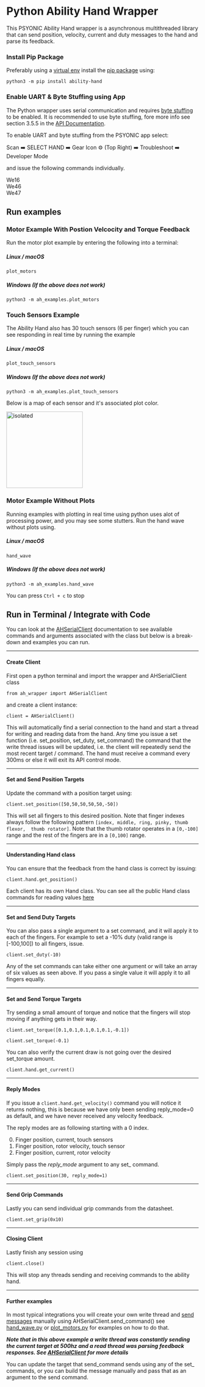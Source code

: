 # Python Ability Hand Wrapper

This PSYONIC Ability Hand wrapper is a asynchronous multithreaded library 
that can send position, velocity, current and duty messages to the hand and 
parse its feedback.

### Install Pip Package
Preferably using a [virtual env](https://docs.python.org/3/library/venv.html) 
install the [pip package](https://pypi.org/project/ability-hand/) using:

`python3 -m pip install ability-hand`

### Enable UART & Byte Stuffing using App

The Python wrapper uses serial communication and requires [byte stuffing](https://www.tutorialspoint.com/data_communication_computer_network/byte_stuffing.htm) 
to be enabled.  It is recommended to use byte stuffing, fore more info see 
section 3.5.5 in the [API Documentation](https://github.com/psyonicinc/ability-hand-api/blob/master/Documentation/ABILITY-HAND-ICD.pdf).  

To enable UART and byte stuffing from the PSYONIC app select:

Scan ➡️ SELECT HAND ➡️ Gear Icon ⚙️
(Top Right) ➡️ Troubleshoot ➡️ Developer Mode

and issue the following commands 
individually.

We16  
We46  
We47

## Run examples

### Motor Example With Postion Velcocity and Torque Feedback

Run the motor plot example by entering the following into a terminal:

##### Linux / macOS

`plot_motors`

##### Windows (If the above does not work)

`python3 -m ah_examples.plot_motors`

### Touch Sensors Example

The Ability Hand also has 30 touch sensors (6 per finger) which you can see 
responding in real time by running the example

##### Linux / macOS

`plot_touch_sensors`

##### Windows (If the above does not work)

`python3 -m ah_examples.plot_touch_sensors`

Below is a map of each sensor and it's associated plot color.

<img src="https://github.com/psyonicinc/ability-hand-api/blob/master/python/images/touch_sensor_legend.png?raw=true" alt="isolated" width="200"/>

### Motor Example Without Plots

Running examples with plotting in real time using python uses alot of 
processing power, and you may see some stutters. Run the hand wave without plots
using.

##### Linux / macOS

`hand_wave`

##### Windows (If the above does not work)

`python3 -m ah_examples.hand_wave`

You can press `Ctrl + c` to stop

## Run in Terminal / Integrate with Code

You can look at the [AHSerialClient](https://github.com/psyonicinc/ability-hand-api/blob/master/python/docs/AHSerialClient.md) 
documentation to see available commands and arguments associated with the class 
but below is a break-down and examples you can run.

---

#### Create Client

First open a python terminal and import the wrapper and AHSerialClient class

```from ah_wrapper import AHSerialClient ```

and create a client instance:

```client = AHSerialClient()```

This will automatically find a serial connection to the hand and start a thread
for writing and reading data from the hand.  Any time you issue a set function
(i.e. set_position, set_duty, set_command) the command that the write thread issues 
will be updated, i.e. the client will repeatedly send the most recent target / 
command. The hand must receive a command every 300ms or else it will exit its 
API control mode.  


---

#### Set and Send Position Targets

Update the command with a position target using:

```client.set_position([50,50,50,50,50,-50])```

This will set all fingers to this desired position. Note that finger indexes 
always follow the following pattern `[index, middle, ring, pinky, thumb flexor, 
thumb rotator]`. Note that the thumb rotator operates in a `[0,-100]` range and 
the rest of the fingers are in a `[0,100]` range.

---

#### Understanding Hand class


You can ensure that the feedback from the hand class is correct by issuing:

```client.hand.get_position()```

Each client has its own Hand class. You can see all the public Hand class 
commands for reading values [here](https://github.com/psyonicinc/ability-hand-api/blob/master/python/docs/Hand.md)

---

#### Set and Send Duty Targets

You can also pass a single argument to a set command, and it will apply it to each
of the fingers.  For example to set a -10% duty (valid range is [-100,100]) to 
all fingers, issue.

```client.set_duty(-10)```

Any of the set commands can take either one argument or will take an array of 
six values as seen above.  If you pass a single value it will apply it to all 
fingers equally.

---

#### Set and Send Torque Targets


Try sending a small amount of torque and notice that the fingers will stop moving
if anything gets in their way.

```client.set_torque([0.1,0.1,0.1,0.1,0.1,-0.1])```

```client.set_torque(-0.1)```

You can also verify the current draw is not going over the desired set_torque 
amount.

```client.hand.get_current()```

---

#### Reply Modes

If you issue a `client.hand.get_velocity()` command you will notice it returns
nothing, this is because we have only been sending reply_mode=0 as default, and
we have never received any velocity feedback.

The reply modes are as following starting with a 0 index.

0. Finger position, current, touch sensors
1. Finger position, rotor velocity, touch sensor
2. Finger position, current, rotor velocity

Simply pass the *reply_mode* argument to any set_ command.  

```client.set_position(30, reply_mode=1)```


---

#### Send Grip Commands

Lastly you can send individual grip commands from the datasheet.

```client.set_grip(0x10)```

---

#### Closing Client

Lastly finish any session using

```client.close()```

This will stop any threads sending and receiving commands to the ability hand.

---

#### Further examples

In most typical integrations
you will create your own write thread and [send messages](https://github.com/psyonicinc/ability-hand-api/blob/master/python/ah_wrapper/ah_api.py) 
manually using AHSerialClient.send_command() see [hand_wave.py](https://github.com/psyonicinc/ability-hand-api/blob/master/python/ah_examples/hand_wave.py) 
or [plot_motors.py](https://github.com/psyonicinc/ability-hand-api/blob/master/python/ah_examples/hand_wave.p) for examples on how to do that.  

***Note that in this 
above example a write thread was constantly sending the current target at 500hz
and a read thread was parsing feedback responses.  See [AHSerialClient](https://github.com/psyonicinc/ability-hand-api/tree/master/python/docs) for more details***

You can update the target that send_command sends using any of the set_ 
commands, or you can build the message manually and pass that as an argument to the send command.
